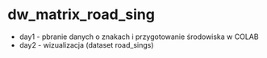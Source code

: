 # dw_matrix_road_sing

- day1 - pbranie danych o znakach i przygotowanie środowiska w COLAB
- day2 - wizualizacja (dataset road_sings)
